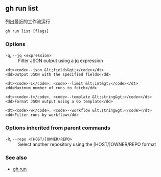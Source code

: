 

## gh run list

列出最近的工作流运行

```
gh run list [flags]
```

### Options

<dl class="flags">
	<dt><code>-q</code>, <code>--jq &lt;expression&gt;</code></dt>
	<dd>Filter JSON output using a jq expression</dd>

```
<dt><code>--json &lt;fields&gt;</code></dt>
<dd>Output JSON with the specified fields</dd>

<dt><code>-L</code>, <code>--limit &lt;int&gt;</code></dt>
<dd>Maximum number of runs to fetch</dd>

<dt><code>-t</code>, <code>--template &lt;string&gt;</code></dt>
<dd>Format JSON output using a Go template</dd>

<dt><code>-w</code>, <code>--workflow &lt;string&gt;</code></dt>
<dd>Filter runs by workflow</dd>
```

</dl>

### Options inherited from parent commands

<dl class="flags">
	<dt><code>-R</code>, <code>--repo &lt;[HOST/]OWNER/REPO&gt;</code></dt>
	<dd>Select another repository using the [HOST/]OWNER/REPO format</dd>
</dl>

### See also

-   [gh run](./gh_run)
